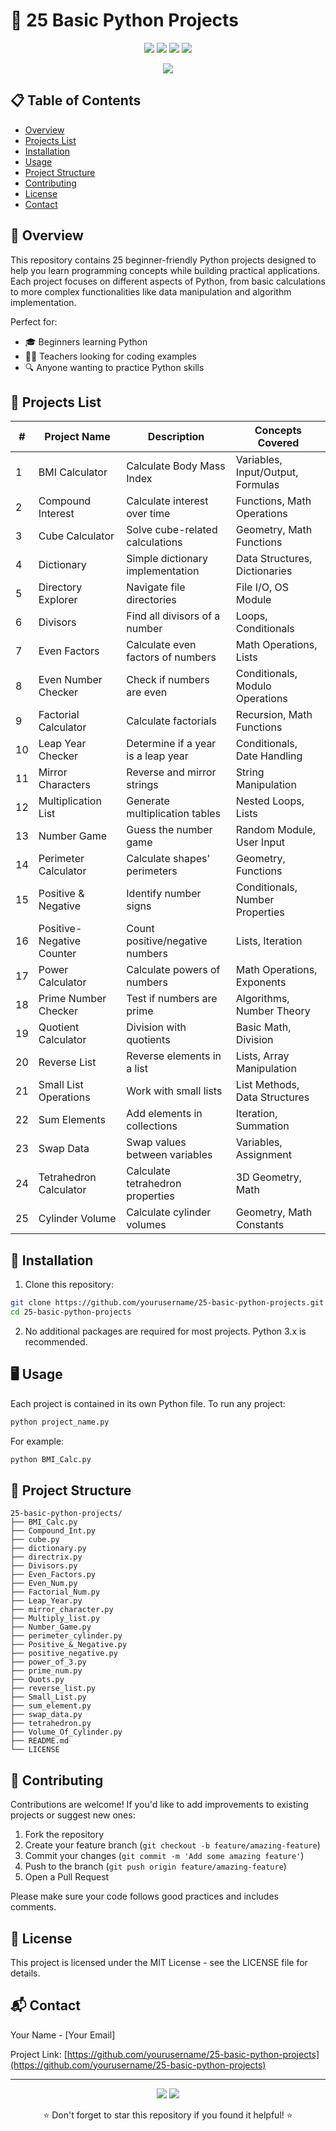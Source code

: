 # 🐍 25 Basic Python Projects

<p align="center">
  <img src="https://img.shields.io/badge/language-Python-blue?style=for-the-badge&logo=python&logoColor=white">
  <img src="https://img.shields.io/badge/difficulty-Beginner-green?style=for-the-badge">
  <img src="https://img.shields.io/badge/license-MIT-orange?style=for-the-badge">
  <img src="https://img.shields.io/badge/PRs-welcome-brightgreen?style=for-the-badge">
</p>

<p align="center">
  <img src="https://readme-typing-svg.herokuapp.com?font=Fira+Code&size=22&pause=1000&color=3776AB&center=true&width=500&lines=Learn+Python+Through+Projects;From+Beginner+to+Confident+Coder;Practical+Python+Programming;Fun+and+Educational+Examples">
</p>

## 📋 Table of Contents
- [Overview](#overview)
- [Projects List](#projects-list)
- [Installation](#installation)
- [Usage](#usage)
- [Project Structure](#project-structure)
- [Contributing](#contributing)
- [License](#license)
- [Contact](#contact)

## 📝 Overview

This repository contains 25 beginner-friendly Python projects designed to help you learn programming concepts while building practical applications. Each project focuses on different aspects of Python, from basic calculations to more complex functionalities like data manipulation and algorithm implementation.

Perfect for:
- 🎓 Beginners learning Python
- 👨‍🏫 Teachers looking for coding examples
- 🔍 Anyone wanting to practice Python skills

## 🚀 Projects List

| # | Project Name | Description | Concepts Covered |
|---|--------------|-------------|------------------|
| 1 | BMI Calculator | Calculate Body Mass Index | Variables, Input/Output, Formulas |
| 2 | Compound Interest | Calculate interest over time | Functions, Math Operations |
| 3 | Cube Calculator | Solve cube-related calculations | Geometry, Math Functions |
| 4 | Dictionary | Simple dictionary implementation | Data Structures, Dictionaries |
| 5 | Directory Explorer | Navigate file directories | File I/O, OS Module |
| 6 | Divisors | Find all divisors of a number | Loops, Conditionals |
| 7 | Even Factors | Calculate even factors of numbers | Math Operations, Lists |
| 8 | Even Number Checker | Check if numbers are even | Conditionals, Modulo Operations |
| 9 | Factorial Calculator | Calculate factorials | Recursion, Math Functions |
| 10 | Leap Year Checker | Determine if a year is a leap year | Conditionals, Date Handling |
| 11 | Mirror Characters | Reverse and mirror strings | String Manipulation |
| 12 | Multiplication List | Generate multiplication tables | Nested Loops, Lists |
| 13 | Number Game | Guess the number game | Random Module, User Input |
| 14 | Perimeter Calculator | Calculate shapes' perimeters | Geometry, Functions |
| 15 | Positive & Negative | Identify number signs | Conditionals, Number Properties |
| 16 | Positive-Negative Counter | Count positive/negative numbers | Lists, Iteration |
| 17 | Power Calculator | Calculate powers of numbers | Math Operations, Exponents |
| 18 | Prime Number Checker | Test if numbers are prime | Algorithms, Number Theory |
| 19 | Quotient Calculator | Division with quotients | Basic Math, Division |
| 20 | Reverse List | Reverse elements in a list | Lists, Array Manipulation |
| 21 | Small List Operations | Work with small lists | List Methods, Data Structures |
| 22 | Sum Elements | Add elements in collections | Iteration, Summation |
| 23 | Swap Data | Swap values between variables | Variables, Assignment |
| 24 | Tetrahedron Calculator | Calculate tetrahedron properties | 3D Geometry, Math |
| 25 | Cylinder Volume | Calculate cylinder volumes | Geometry, Math Constants |

## 🔧 Installation

1. Clone this repository:
```bash
git clone https://github.com/yourusername/25-basic-python-projects.git
cd 25-basic-python-projects
```

2. No additional packages are required for most projects. Python 3.x is recommended.

## 🖥️ Usage

Each project is contained in its own Python file. To run any project:

```bash
python project_name.py
```

For example:
```bash
python BMI_Calc.py
```

## 📁 Project Structure

```
25-basic-python-projects/
├── BMI_Calc.py
├── Compound_Int.py
├── cube.py
├── dictionary.py
├── directrix.py
├── Divisors.py
├── Even_Factors.py
├── Even_Num.py
├── Factorial_Num.py
├── Leap_Year.py
├── mirror_character.py
├── Multiply_list.py
├── Number_Game.py
├── perimeter_cylinder.py
├── Positive_&_Negative.py
├── positive_negative.py
├── power_of_3.py
├── prime_num.py
├── Quots.py
├── reverse_list.py
├── Small_List.py
├── sum_element.py
├── swap_data.py
├── tetrahedron.py
├── Volume_Of_Cylinder.py
├── README.md
└── LICENSE
```

## 👥 Contributing

Contributions are welcome! If you'd like to add improvements to existing projects or suggest new ones:

1. Fork the repository
2. Create your feature branch (`git checkout -b feature/amazing-feature`)
3. Commit your changes (`git commit -m 'Add some amazing feature'`)
4. Push to the branch (`git push origin feature/amazing-feature`)
5. Open a Pull Request

Please make sure your code follows good practices and includes comments.

## 📄 License

This project is licensed under the MIT License - see the LICENSE file for details.

## 📬 Contact

Your Name - [Your Email]

Project Link: [https://github.com/yourusername/25-basic-python-projects](https://github.com/yourusername/25-basic-python-projects)

---

<p align="center">
  <img src="https://forthebadge.com/images/badges/made-with-python.svg">
  <img src="https://forthebadge.com/images/badges/built-with-love.svg">
</p>

<p align="center">⭐ Don't forget to star this repository if you found it helpful! ⭐</p>